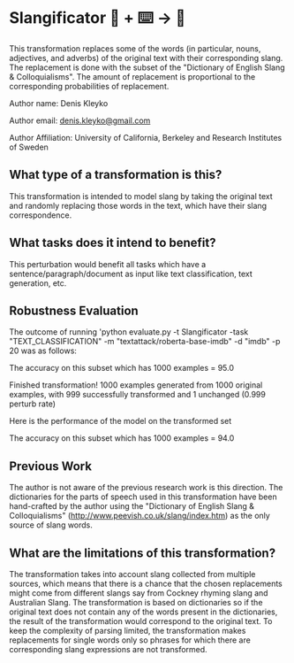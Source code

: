 # Slangificator 🦎  + ⌨️ → 🐍
This transformation replaces some of the words (in particular, nouns, adjectives, and adverbs) of the original text with their corresponding slang. The replacement is done with the subset of the "Dictionary of English Slang & Colloquialisms". The amount of replacement is proportional to the corresponding probabilities of replacement.

Author name: Denis Kleyko

Author email: denis.kleyko@gmail.com

Author Affiliation: University of California, Berkeley and Research Institutes of Sweden

## What type of a transformation is this?
This transformation is intended to model slang by taking the original text and randomly replacing those words in the text, which have their slang correspondence.

## What tasks does it intend to benefit?
This perturbation would benefit all tasks which have a sentence/paragraph/document as input like text classification,
text generation, etc.

## Robustness Evaluation
The outcome of running 'python evaluate.py -t Slangificator -task "TEXT_CLASSIFICATION" -m "textattack/roberta-base-imdb" -d "imdb" -p 20 was as follows:

The accuracy on this subset which has 1000 examples = 95.0

Finished transformation! 1000 examples generated from 1000 original examples, with 999 successfully transformed and 1 unchanged (0.999 perturb rate)

Here is the performance of the model on the transformed set

The accuracy on this subset which has 1000 examples = 94.0

## Previous Work
The author is not aware of the previous research work is this direction.
The dictionaries for the parts of speech used in this transformation have been hand-crafted by the author using the "Dictionary of English Slang & Colloquialisms" (http://www.peevish.co.uk/slang/index.htm) as the only source of slang words.

## What are the limitations of this transformation?
The transformation takes into account slang collected from multiple sources, which means that there is a chance that the chosen replacements might come from different slangs say from Cockney rhyming slang and Australian Slang.
The transformation is based on dictionaries so if the original text does not contain any of the words present in the dictionaries, the result of the transformation would correspond to the original text.
To keep the complexity of parsing limited, the transformation makes replacements for single words only so phrases for which there are corresponding slang expressions are not transformed.